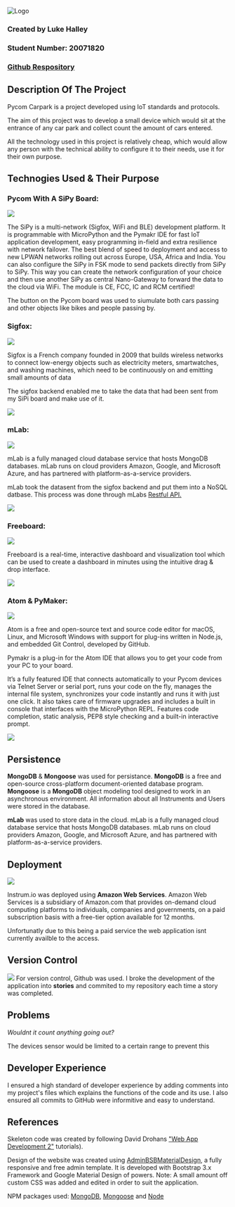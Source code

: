 
![Logo](https://raw.githubusercontent.com/lukehalley/PycomCarpark/master/media/logo.png)

### Created by Luke Halley
### Student Number: 20071820
### [Github Respository](https://github.com/lukehalley/PycomCarpark)


## Description Of The Project
Pycom Carpark is a project developed using IoT standards and protocols. 

The aim of this project was to develop a small device which would sit at the entrance of any car park and collect count the amount of cars entered.

All the technology used in this project is relatively cheap, which would allow any person with the technical ability to configure it to their needs, use it for their own purpose.


## Technogies Used & Their Purpose
### Pycom With A SiPy Board:
![](https://blog.thethings.io/wp-content/uploads/2017/08/sipy-hardware-thethingsio.png)

The SiPy is a multi-network (Sigfox, WiFi and BLE) development platform. It is programmable with MicroPython and the Pymakr IDE for fast IoT application development, easy programming in-field and extra resilience with network failover. The best blend of speed to deployment and access to new LPWAN networks rolling out across Europe, USA, Africa and India. You can also configure the SiPy in FSK mode to send packets directly from SiPy to SiPy. This way you can create the network configuration of your choice and then use another SiPy as central Nano-Gateway to forward the data to the cloud via WiFi. The module is CE, FCC, IC and RCM certified!

The button on the Pycom board was used to siumulate both cars passing and other objects like bikes and people passing by.
### Sigfox:
![](https://www.sigfox.com/themes/sigfox/logo.svg)

Sigfox is a French company founded in 2009 that builds wireless networks to connect low-energy objects such as electricity meters, smartwatches, and washing machines, which need to be continuously on and emitting small amounts of data

The sigfox backend enabled me to take the data that had been sent from my SiPi board and make use of it.

![](https://raw.githubusercontent.com/lukehalley/PycomCarpark/master/screenshots/sigfox_callbackSC.png)

### mLab:
![](https://upload.wikimedia.org/wikipedia/en/thumb/4/4a/MLab_company_logo.svg/1280px-MLab_company_logo.svg.png)

mLab is a fully managed cloud database service that hosts MongoDB databases. mLab runs on cloud providers Amazon, Google, and Microsoft Azure, and has partnered with platform-as-a-service providers.

mLab took the datasent from the sigfox backend and put them into a NoSQL datbase. This process was done through mLabs [Restful API.](http://docs.mlab.com/data-api/)

![](https://raw.githubusercontent.com/lukehalley/PycomCarpark/master/screenshots/mlab.png)

### Freeboard:
![](https://raw.githubusercontent.com/lukehalley/PycomCarpark/master/media/freeboard.jpg)

Freeboard is a real-time, interactive dashboard and visualization tool which can be used to create a dashboard in minutes using the intuitive drag & drop interface.

![](https://raw.githubusercontent.com/lukehalley/PycomCarpark/master/screenshots/mydash.png)

### Atom & PyMaker:
![](https://upload.wikimedia.org/wikipedia/commons/thumb/8/80/Atom_editor_logo.svg/2000px-Atom_editor_logo.svg.png)

Atom is a free and open-source text and source code editor for macOS, Linux, and Microsoft Windows with support for plug-ins written in Node.js, and embedded Git Control, developed by GitHub.

Pymakr is a plug-in for the Atom IDE that allows you to get your code from your PC to your board.

It’s a fully featured IDE that connects automatically to your Pycom devices via Telnet Server or serial port, runs your code on the fly, manages the internal file system, synchronizes your code instantly and runs it with just one click. It also takes care of firmware upgrades and includes a built in console that interfaces with the MicroPython REPL. Features code completion, static analysis, PEP8 style checking and a built-in interactive prompt.

![](https://raw.githubusercontent.com/lukehalley/PycomCarpark/master/screenshots/mydash.png)

## Persistence

**MongoDB** & **Mongoose** was used for persistance. **MongoDB** is a free and open-source cross-platform document-oriented database program. **Mongoose** is a **MongoDB** object modeling tool designed to work in an asynchronous environment. All information about all Instruments and Users were stored in the database.

**mLab** was used to store data in the cloud. mLab is a fully managed cloud database service that hosts MongoDB databases. mLab runs on cloud providers Amazon, Google, and Microsoft Azure, and has partnered with platform-as-a-service providers.

## Deployment
![](https://upload.wikimedia.org/wikipedia/commons/thumb/1/1d/AmazonWebservices_Logo.svg/2000px-AmazonWebservices_Logo.svg.png)

Instrum.io was deployed using **Amazon Web Services**. Amazon Web Services is a subsidiary of Amazon.com that provides on-demand cloud computing platforms to individuals, companies and governments, on a paid subscription basis with a free-tier option available for 12 months.

Unfortunatly due to this being a paid service the web application isnt currently availble to the access.

## Version Control
![](https://sunlightmedia.org/wp-content/uploads/2017/02/github-bb449e0ffbacbcb7f9c703db85b1cf0b.png)
For version control, Github was used. I broke the development of the application into **stories** and commited to my repository each time a story was completed.

## Problems
*Wouldnt it count anything going out?* 

The devices sensor would be limited to a certain range to prevent this

## Developer Experience
I ensured a high standard of developer experience by adding comments into my project's files which explains the functions of the code and its use. I also ensured all commits to GitHub were informitive and easy to understand.

## References
Skeleton code was created by following David Drohans ["Web App Development 2"](https://ddrohan.github.io/wit-wad/) tutorials).

Design of the website was created using [AdminBSBMaterialDesign](https://github.com/gurayyarar/AdminBSBMaterialDesign), a fully responsive and free admin template. It is developed with Bootstrap 3.x Framework and Google Material Design of powers. Note: A small amount off custom CSS was added and edited in order to suit the application.

NPM packages used: [MongoDB](https://www.npmjs.com/package/mongodb), [Mongoose](https://www.npmjs.com/package/mongoose) and [Node](https://www.npmjs.com/package/node)